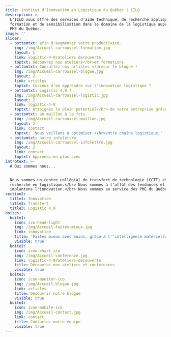 ```yaml
---
title: institut d'Innovation en Logistique du Québec | IILQ
description: >-
  L'IILQ vous offre des services d'aide technique, de recherche appliquée, de
  formation et de sensibilisation dans le domaine de la logistique auprès des
  PME du Québec.
image: ''
slider:
  - bottomtxt: afin d'augmenter votre productivité.
    img: /img/Accueil-carroussel-formation.jpg
    layout: 1
    link: logistic-4-0/ateliers-decouverte
    toptxt: Découvrez nos ateliers</br>et formations
  - bottomtxt: Consultez nos articles </br>sur le blogue !
    img: /img/Accueil-carroussel-blogue.jpg
    layout: 2
    link: articles
    toptxt: Curieux d'en apprendre sur l'innovation logistique ?
  - bottomtxt: Logistic 4.0 ?
    img: /img/Accueil-carroussel-logistic.jpg
    layout: 2
    link: logistic-4-0
    toptxt: Atteignez le plein potentiel</br> de votre entreprise grâce à la
  - bottomtxt: un maillon à la fois.
    img: /img/Accueil-carroussel-maillon.jpg
    layout: 2
    link: contact
    toptxt: 'Nous veillons à optimiser </br>votre chaîne logistique,'
  - bottomtxt: notre infolettre
    img: /img/Accueil-carroussel-infolettre.jpg
    layout: 2
    link: contact
    toptxt: Apprenez-en plus avec
introtext: >-
  # Qui sommes nous...


  Nous sommes un centre collégial de transfert de technologie (CCTT) et de
  recherche en logistique.</br> Nous sommes à l'affût des tendances et
  implantons l'innovation.</br> Nous sommes au service des PME du Québec !
section2:
  title1: Innovation
  title2: Transfert
  title3: Logistic 4.0
boites:
  boite1:
    icon: ico-head-light
    img: /img/Accueil-faites-mieux.jpg
    link: innovation
    title: 'Faites mieux avec moins, grâce à l''intelligence matérielle'
    visible: true
  boite2:
    icon: icon-chart-ico
    img: /img/Accueil-conference.jpg
    link: logistic-4-0/ateliers-decouverte
    title: Découvrez nos ateliers et conférences
    visible: true
  boite3:
    icon: icon-monitor-ico
    img: /img/Accueil-blogue.jpg
    link: articles
    title: Découvrir notre blogue
    visible: true
  boite4:
    icon: icon-mobile-ico
    img: /img/Accueil-contact.jpg
    link: contact
    title: Contactez notre équipe
    visible: true
---
```


